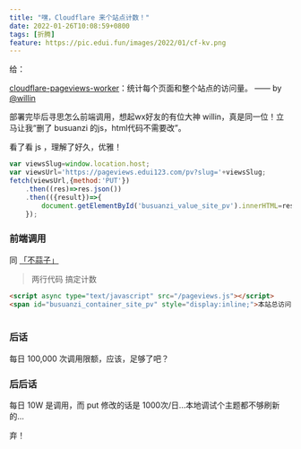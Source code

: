```yaml
---
title: "嘿，Cloudflare 来个站点计数！"
date: 2022-01-26T10:08:59+0800
tags: [折腾]
feature: https://pic.edui.fun/images/2022/01/cf-kv.png
---
```


给：

[cloudflare-pageviews-worker](https://github.com/willin/cloudflare-pageviews-worker)：统计每个页面和整个站点的访问量。 —— by [@willin](https://willin.wang/)

部署完毕后寻思怎么前端调用，想起wx好友的有位大神 willin，真是同一位！立马让我“删了 busuanzi 的js，html代码不需要改”。

<!--more-->

看了看 js ，理解了好久，优雅！

```javascript
var viewsSlug=window.location.host;
var viewsUrl='https://pageviews.edui123.com/pv?slug='+viewsSlug;
fetch(viewsUrl,{method:'PUT'})
    .then((res)=>res.json())
    .then(({result})=>{
        document.getElementById('busuanzi_value_site_pv').innerHTML=result.pv;document.getElementById('busuanzi_container_site_pv').style='display:inline';
    });
```

### 前端调用

同 [「不蒜子」](https://busuanzi.ibruce.info/) 

> 两行代码 搞定计数

```html
<script async type="text/javascript" src="/pageviews.js"></script>
<span id="busuanzi_container_site_pv" style="display:inline;">本站总访问量 <span id="busuanzi_value_site_pv">0</span> 次</span>
    
```

### 后话

每日 100,000 次调用限额，应该，足够了吧？

### 后后话

每日 10W 是调用，而 put 修改的话是 1000次/日…本地调试个主题都不够刷新的…

弃！
